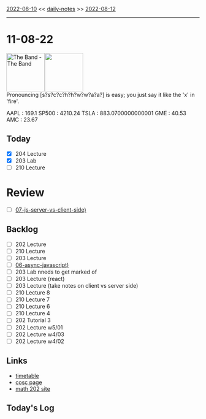 [2022-08-10](daily_notes/2022-08-10) << [daily-notes](notes/daily-notes.md) >> [2022-08-12](daily_notes/2022-08-12)

---
# 11-08-22
<a href='spotify:album:4vXFiaDS8zuEl5bOUbW53x'><img src='https://i.scdn.co/image/ab67616d0000b273a6783876afd7e9c96f0869e3' alt='The Band - The Band' height=100></a><img src='https://imgs.xkcd.com/comics/complex_vowels.png' height=100>
<br>Pronouncing [s?s?c?c?h?h?w?w?a?a?] is easy; you just say it like the 'x' in 'fire'.

AAPL : 169.1 
SP500 : 4210.24 
TSLA : 883.0700000000001
GME : 40.53
AMC : 23.67

## Today

- [x] 204 Lecture
- [x] 203 Lab
- [ ] 210 Lecture

# Review
- [ ] [07-js-server-vs-client-side)](notes/07-js-server-vs-client-side.md)

## Backlog
- [ ] 202 Lecture
- [ ] 210 Lecture
- [ ] 203 Lecture
- [ ] [06-async-javascript)](notes/06-async-javascript.md)
- [ ] 203 Lab nneds to get marked of
- [ ] 203 Lecture (react)
- [ ] 203 Lecture (take notes on client vs server side)
- [ ] 210 Lecture 8
- [ ] 210 Lecture 7
- [ ] 210 Lecture 6
- [ ] 210 Lecture 4
- [ ] 202 Tutorial 3
- [ ] 202 Lecture w5/01
- [ ] 202 Lecture w4/03
- [ ] 202 Lecture w4/02

## Links
- [timetable](https://i.imgur.com/9ghbvAG.png)
- [cosc page](https://cosc203.cspages.otago.ac.nz)
- [math 202 site](https://www.maths.otago.ac.nz/?resOLAF)

## Today's Log